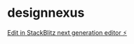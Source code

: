 # designnexus

[Edit in StackBlitz next generation editor ⚡️](https://stackblitz.com/~/github.com/NicMoy/designnexus)